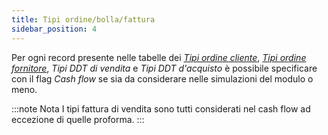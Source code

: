 ```yaml
---
title: Tipi ordine/bolla/fattura
sidebar_position: 4
---
```


Per ogni record presente nelle tabelle dei [*Tipi ordine cliente*](/docs/configurations/tables/sales/sales-order-types),  [*Tipi ordine fornitore*](/docs/purchase/purchase-orders/general-overview), *Tipi DDT di vendita* e *Tipi DDT d'acquisto* è possibile specificare con il flag *Cash flow* se sia da considerare nelle simulazioni del modulo o meno.

:::note Nota
I tipi fattura di vendita sono tutti considerati nel cash flow ad eccezione di quelle proforma.
:::